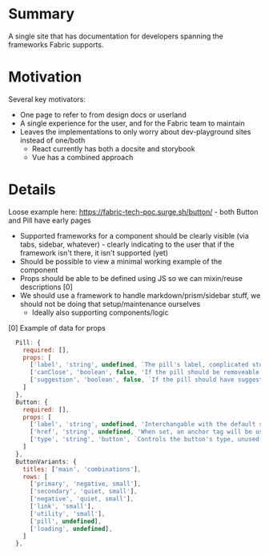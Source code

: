 # Summary

A single site that has documentation for developers spanning the frameworks Fabric supports.

# Motivation

Several key motivators:
- One page to refer to from design docs or userland
- A single experience for the user, and for the Fabric team to maintain
- Leaves the implementations to only worry about dev-playground sites instead of one/both
  - React currently has both a docsite and storybook
  - Vue has a combined approach

# Details

Loose example here: https://fabric-tech-poc.surge.sh/button/ - both Button and Pill have early pages

- Supported frameworks for a component should be clearly visible (via tabs, sidebar, whatever) - clearly indicating to the user that if the framework isn't there, it isn't supported (yet)
- Should be possible to view a minimal working example of the component
- Props should be able to be defined using JS so we can mixin/reuse descriptions [0]
- We should use a framework to handle markdown/prism/sidebar stuff, we should not be doing that setup/maintenance ourselves
  - Ideally also supporting components/logic

[0] Example of data for props

```js
  Pill: {
    required: [],
    props: [
      ['label', 'string', undefined, `The pill's label, complicated stuff`],
      ['canClose', 'boolean', false, 'If the pill should be removeable'],
      ['suggestion', 'boolean', false, `If the pill should have suggestion-styling`],
    ]
  },
  Button: {
    required: [],
    props: [
      ['label', 'string', undefined, 'Interchangable with the default slot for labelling'],
      ['href', 'string', undefined, 'When set, an anchor tag will be used instead of a button'],
      ['type', 'string', 'button', `Controls the button's type, unused when href is present`],
    ]
  },
  ButtonVariants: {
    titles: ['main', 'combinations'],
    rows: [
      ['primary', 'negative, small'],
      ['secondary', 'quiet, small'],
      ['negative', 'quiet, small'],
      ['link', 'small'],
      ['utility', 'small'],
      ['pill', undefined],
      ['loading', undefined],
    ]
  },
```
